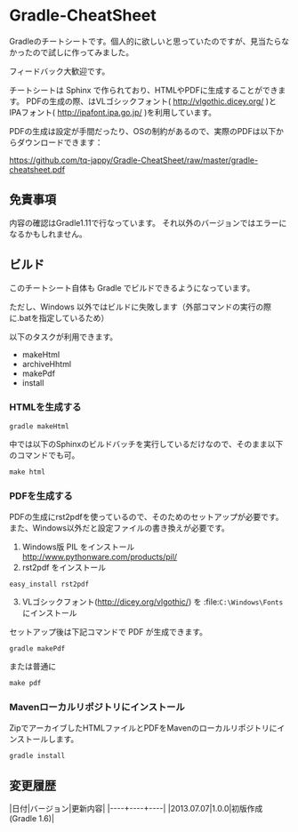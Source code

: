 Gradle-CheatSheet
=================

Gradleのチートシートです。個人的に欲しいと思っていたのですが、見当たらなかったので試しに作ってみました。

フィードバック大歓迎です。

チートシートは Sphinx で作られており、HTMLやPDFに生成することができます。
PDFの生成の際、はVLゴシックフォント( http://vlgothic.dicey.org/ )と
IPAフォント( http://ipafont.ipa.go.jp/ )を利用しています。

PDFの生成は設定が手間だったり、OSの制約があるので、実際のPDFは以下からダウンロードできます：

https://github.com/tq-jappy/Gradle-CheatSheet/raw/master/gradle-cheatsheet.pdf

## 免責事項

内容の確認はGradle1.11で行なっています。
それ以外のバージョンではエラーになるかもしれません。

## ビルド

このチートシート自体も Gradle でビルドできるようになっています。

ただし、Windows 以外ではビルドに失敗します（外部コマンドの実行の際に.batを指定しているため）

以下のタスクが利用できます。

- makeHtml
- archiveHhtml
- makePdf
- install

### HTMLを生成する

```
gradle makeHtml
```

中では以下のSphinxのビルドバッチを実行しているだけなので、そのまま以下のコマンドでも可。

```
make html
```

### PDFを生成する

PDFの生成にrst2pdfを使っているので、そのためのセットアップが必要です。
また、Windows以外だと設定ファイルの書き換えが必要です。

1. Windows版 PIL をインストール
  http://www.pythonware.com/products/pil/
2. rst2pdf をインストール
```
easy_install rst2pdf
```
3. VLゴシックフォント(http://dicey.org/vlgothic/) を :file:`C:\Windows\Fonts` にインストール

セットアップ後は下記コマンドで PDF が生成できます。

```
gradle makePdf
```

または普通に

```
make pdf
```

### Mavenローカルリポジトリにインストール

ZipでアーカイブしたHTMLファイルとPDFをMavenのローカルリポジトリにインストールします。

```
gradle install
```

## 変更履歴

|日付|バージョン|更新内容|
|----+----+----|
|2013.07.07|1.0.0|初版作成(Gradle 1.6)|

